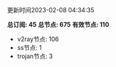 更新时间2023-02-08 04:34:35

**总订阅: 45**
**总节点: 675**
**有效节点: 110**
- v2ray节点: 106
- ss节点: 1
- trojan节点: 3
